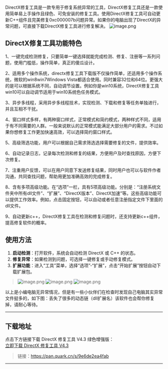 DirectX修复工具是一款专用于修复系统异常的工具，DirectX修复工具还是一款使用简单易上手操作且绿色、可免安装的修复工具。使用DirectX修复工具可自动更新C++组件且完美修复0xc000007b问题异常。如果你的电脑出现了DirectX的异常问题，可直接下载DirectX修复工具进行修复解决。
![image.png](https://upload-images.jianshu.io/upload_images/30153012-97d2e922f0f167ec.png?imageMogr2/auto-orient/strip%7CimageView2/2/w/1240)

## DirectX修复工具功能特色
1、一键完成检测修复，只要简单一键选择就能完成检测、修复、注册等一系列问题，使用门槛低，操作简单，真正的傻瓜设计。

2、适用多个操作系统，directx修复工具下载版不仅操作简单，还适用多个操作系统，微软的win8win7Windows Vista都适合使用。同时兼容32位和64位。更强大的是可以根据系统不同，自动调节设置。例如你是win10系统，DirectX修复工具win10可以自动调节适用于win10系统色任务模式。

3、异步多线程，采用异步多线程技术，实现检测、下载和修复等任务单独进行，并且互相不干扰。

4、窗口样式多样，有两种窗口样式，正常模式和简约模式，两种样式不同，适用于有不同需要的人群。一般来说默认的正常模式能满足大部分用户的需求。不过如果你想修复工作更加快速高效，可以选择简约窗口样式。

5、高级筛选功能，用户可以根据自己需求筛选选择需要修复的文件，提供效率。

6、自动记录日志，记录每次检测和修复的结果，方便用户及时查找原因，方便下次修复。

7、注重用户反馈，可以在用户同意下发送修复结果，同时用户也可以与软件作者沟通，共同查找问题，帮助用更加准确高效的完成修复。

8、含有多项高级功能。在“选项”一栏，具有5项高级功能。分别是：“注册系统文件夹中所有dll文件”、“扩展”、“DirectX版本”、DirectX加速”等。这些高级功能可以提供工作效率。例如，点击固定按钮，可以自动或者任意注册指定文件下里面的dll文件。

9、自动更新c++，DirectX修复工具在检测和修复问题时，还支持更新c++组件，提高修复软件的概率。

## 使用方法  
1. **启动检测**：打开软件，系统会自动检测 DirectX 或 C++ 的状态。  
2. **修复异常**：如果检测到问题，可选择一键修复或手动修复模式。  
3. **扩展功能**：进入“工具”菜单，选择“选项”-“扩展”，点击“开始扩展”按钮自动下载扩展包。  

>![image.png](https://upload-images.jianshu.io/upload_images/30153012-8310704f6c77fcf5.png?imageMogr2/auto-orient/strip%7CimageView2/2/w/1240)
![image.png](https://upload-images.jianshu.io/upload_images/30153012-cda4f078559245e5.png?imageMogr2/auto-orient/strip%7CimageView2/2/w/1240)
![image.png](https://upload-images.jianshu.io/upload_images/30153012-bdc6fe8d99478a06.png?imageMogr2/auto-orient/strip%7CimageView2/2/w/1240)


以上是小编电脑无异常情况，但是有一些小伙伴们在检查时发现自己电脑其实异常文件挺多的，如下图：丢失了很多的动态链（dll扩展名）该软件也会帮你修复掉，请耐心等待。

---

## 下载地址  
点击下方链接下载 DirectX 修复工具 V4.3 绿色增强版：  
[立即下载 DirectX 修复工具 V4.3 ](https://pan.quark.cn/s/9e6de2ea4fab)  
> 链接：https://pan.quark.cn/s/9e6de2ea4fab

---
